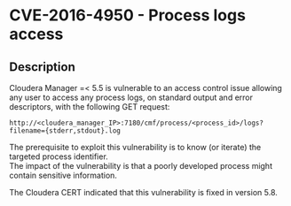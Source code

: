 CVE-2016-4950 - Process logs access
===================================

Description
-----------
Cloudera Manager =< 5.5 is vulnerable to an access control issue allowing any user to access any process logs, on standard output and error descriptors, with the following GET request:
```
http://<cloudera_manager_IP>:7180/cmf/process/<process_id>/logs?filename={stderr,stdout}.log
```
The prerequisite to exploit this vulnerability is to know (or iterate) the targeted process identifier.  
The impact of the vulnerability is that a poorly developed process might contain sensitive information.  

The Cloudera CERT indicated that this vulnerability is fixed in version 5.8.